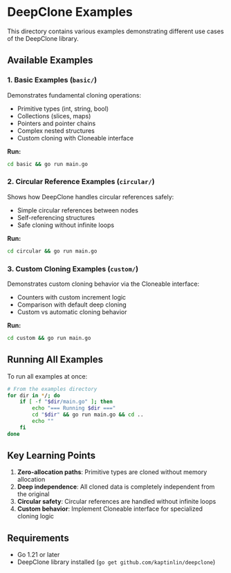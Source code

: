 # DeepClone Examples

This directory contains various examples demonstrating different use cases of the DeepClone library.

## Available Examples

### 1. Basic Examples (`basic/`)
Demonstrates fundamental cloning operations:
- Primitive types (int, string, bool)
- Collections (slices, maps)
- Pointers and pointer chains
- Complex nested structures
- Custom cloning with Cloneable interface

**Run:**
```bash
cd basic && go run main.go
```

### 2. Circular Reference Examples (`circular/`)
Shows how DeepClone handles circular references safely:
- Simple circular references between nodes
- Self-referencing structures
- Safe cloning without infinite loops

**Run:**
```bash
cd circular && go run main.go
```

### 3. Custom Cloning Examples (`custom/`)
Demonstrates custom cloning behavior via the Cloneable interface:
- Counters with custom increment logic
- Comparison with default deep cloning
- Custom vs automatic cloning behavior

**Run:**
```bash
cd custom && go run main.go
```

## Running All Examples

To run all examples at once:

```bash
# From the examples directory
for dir in */; do
    if [ -f "$dir/main.go" ]; then
        echo "=== Running $dir ==="
        cd "$dir" && go run main.go && cd ..
        echo ""
    fi
done
```

## Key Learning Points

1. **Zero-allocation paths**: Primitive types are cloned without memory allocation
2. **Deep independence**: All cloned data is completely independent from the original
3. **Circular safety**: Circular references are handled without infinite loops
4. **Custom behavior**: Implement Cloneable interface for specialized cloning logic

## Requirements

- Go 1.21 or later
- DeepClone library installed (`go get github.com/kaptinlin/deepclone`)